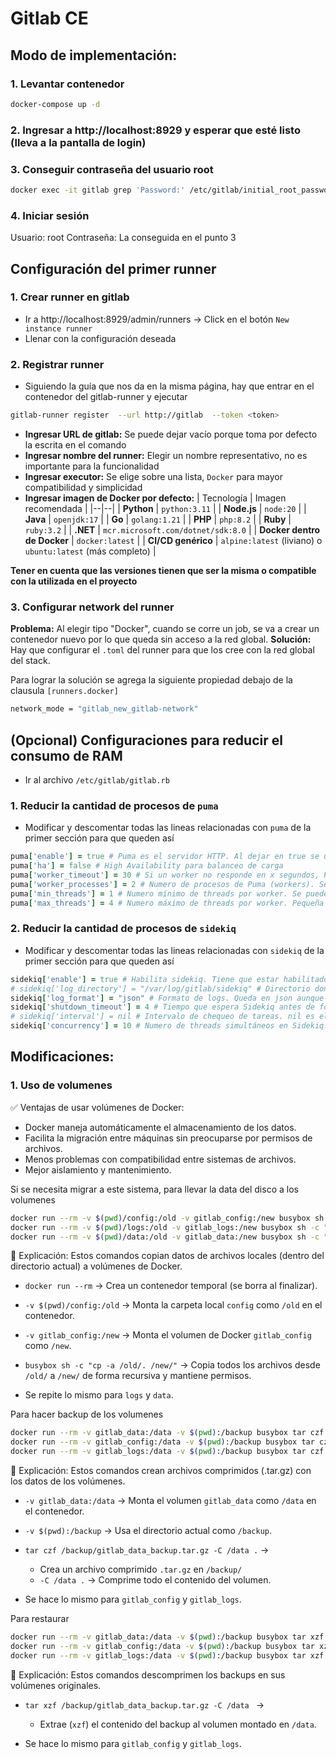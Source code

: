 # Gitlab CE

## Modo de implementación:

### 1. Levantar contenedor

```bash
docker-compose up -d
```

### 2. Ingresar a http://localhost:8929 y esperar que esté listo (lleva a la pantalla de login)

### 3. Conseguir contraseña del usuario root

```bash
docker exec -it gitlab grep 'Password:' /etc/gitlab/initial_root_password
```

### 4. Iniciar sesión

Usuario: root
Contraseña: La conseguida en el punto 3

## Configuración del primer runner

### 1. Crear runner en gitlab

- Ir a http://localhost:8929/admin/runners -> Click en el botón ```New instance runner```
- Llenar con la configuración deseada

### 2. Registrar runner

- Siguiendo la guía que nos da en la misma página, hay que entrar en el contenedor del gitlab-runner y ejecutar

```bash
gitlab-runner register  --url http://gitlab  --token <token>
```

- **Ingresar URL de gitlab:** Se puede dejar vacío porque toma por defecto la escrita en el comando
- **Ingresar nombre del runner:** Elegir un nombre representativo, no es importante para la funcionalidad
- **Ingresar executor:** Se elige sobre una lista, ```Docker``` para mayor compatibilidad y simplicidad
- **Ingresar imagen de Docker por defecto:**
| Tecnología | Imagen recomendada |
|--|--|
| **Python** | `python:3.11` |
| **Node.js** | `node:20` |
| **Java** | `openjdk:17` |
| **Go** | `golang:1.21` |
| **PHP** | `php:8.2` |
| **Ruby** | `ruby:3.2` |
| **.NET** | `mcr.microsoft.com/dotnet/sdk:8.0` |
| **Docker dentro de Docker** | `docker:latest` |
| **CI/CD genérico** | `alpine:latest` (liviano) o `ubuntu:latest` (más completo) |

**Tener en cuenta que las versiones tienen que ser la misma o compatible con la utilizada en el proyecto**

### 3. Configurar network del runner

**Problema:** Al elegir tipo "Docker", cuando se corre un job, se va a crear un contenedor nuevo por lo que queda sin acceso a la red global.
**Solución:** Hay que configurar el ```.toml``` del runner para que los cree con la red global del stack.

Para lograr la solución se agrega la siguiente propiedad debajo de la clausula ```[runners.docker]```
```bash
network_mode = "gitlab_new_gitlab-network"
```

## (Opcional) Configuraciones para reducir el consumo de RAM

- Ir al archivo ```/etc/gitlab/gitlab.rb```

### 1. Reducir la cantidad de procesos de ```puma```
- Modificar y descomentar todas las lineas relacionadas con ```puma``` de la primer sección para que queden así
```ruby
puma['enable'] = true # Puma es el servidor HTTP. Al dejar en true se usa puma en vez de unicorn para que sea más liviano
puma['ha'] = false # High Availability para balanceo de carga
puma['worker_timeout'] = 30 # Si un worker no responde en x segundos, Puma lo reinicia
puma['worker_processes'] = 2 # Numero de procesos de Puma (workers). Se podría bajar a 1 si hay menos de 10 usuarios recurrentes
puma['min_threads'] = 1 # Numero mínimo de threads por worker. Se puede dejar en 1 mientras se tenga menos de 20 usuarios recurrentes
puma['max_threads'] = 4 # Numero máximo de threads por worker. Pequeña = 2, Media = 4, Grande = 8
```

### 2. Reducir la cantidad de procesos de ```sidekiq```
- Modificar y descomentar todas las lineas relacionadas con ```sidekiq``` de la primer sección para que queden así
```ruby
sidekiq['enable'] = true # Habilita sidekiq. Tiene que estar habilitado para que Gitlab esté totalmente funcional
# sidekiq['log_directory'] = "/var/log/gitlab/sidekiq" # Directorio donde se guardan los logs de Sidekiq, queda comentado porque no lo queremos modificar
sidekiq['log_format'] = "json" # Formato de logs. Queda en json aunque sean más pesado que "plain" para tener mejores logs
sidekiq['shutdown_timeout'] = 4 # Tiempo que espera Sidekiq antes de forzar cierre de procesos. 4 es un valor relativamente bajo y ahorra recursos
# sidekiq['interval'] = nil # Intervalo de chequeo de tareas. nil es el valor por defecto. Queda así para no forzar chequeos más frecuentes
sidekiq['concurrency'] = 10 # Numero de threads simultáneos en Sidekiq. Pequeña = 5, Media = 10, Grande = 20
```

## Modificaciones:

### 1. Uso de volumenes

✅ Ventajas de usar volúmenes de Docker:

- Docker maneja automáticamente el almacenamiento de los datos.
- Facilita la migración entre máquinas sin preocuparse por permisos de archivos.
- Menos problemas con compatibilidad entre sistemas de archivos.
- Mejor aislamiento y mantenimiento.

Si se necesita migrar a este sistema, para llevar la data del disco a los volumenes
```bash
docker run --rm -v $(pwd)/config:/old -v gitlab_config:/new busybox sh -c "cp -a /old/. /new/"
docker run --rm -v $(pwd)/logs:/old -v gitlab_logs:/new busybox sh -c "cp -a /old/. /new/"
docker run --rm -v $(pwd)/data:/old -v gitlab_data:/new busybox sh -c "cp -a /old/. /new/"
```
📌 Explicación:
Estos comandos copian datos de archivos locales (dentro del directorio actual) a volúmenes de Docker.

- ```docker run --rm``` → Crea un contenedor temporal (se borra al finalizar).
- ```-v $(pwd)/config:/old``` → Monta la carpeta local ```config``` como ```/old``` en el contenedor.
- ```-v gitlab_config:/new``` → Monta el volumen de Docker ```gitlab_config``` como ```/new```.
- ```busybox sh -c "cp -a /old/. /new/"``` → Copia todos los archivos desde ```/old/``` a ```/new/``` de forma recursiva y mantiene permisos.

- Se repite lo mismo para ```logs``` y ```data```.

Para hacer backup de los volumenes
```bash
docker run --rm -v gitlab_data:/data -v $(pwd):/backup busybox tar czf /backup/gitlab_data_backup.tar.gz -C /data .
docker run --rm -v gitlab_config:/data -v $(pwd):/backup busybox tar czf /backup/gitlab_config_backup.tar.gz -C /data .
docker run --rm -v gitlab_logs:/data -v $(pwd):/backup busybox tar czf /backup/gitlab_logs_backup.tar.gz -C /data .
```
📌 Explicación:
Estos comandos crean archivos comprimidos (.tar.gz) con los datos de los volúmenes.

- ```-v gitlab_data:/data``` → Monta el volumen ```gitlab_data``` como ```/data``` en el contenedor.
- ```-v $(pwd):/backup``` → Usa el directorio actual como ```/backup```.
- ```tar czf /backup/gitlab_data_backup.tar.gz -C /data .``` →
    - Crea un archivo comprimido ```.tar.gz``` en ```/backup/```
    - ```-C /data .``` → Comprime todo el contenido del volumen.

- Se hace lo mismo para ```gitlab_config``` y ```gitlab_logs```.

Para restaurar
```bash
docker run --rm -v gitlab_data:/data -v $(pwd):/backup busybox tar xzf /backup/gitlab_data_backup.tar.gz -C /data
docker run --rm -v gitlab_config:/data -v $(pwd):/backup busybox tar xzf /backup/gitlab_config_backup.tar.gz -C /data
docker run --rm -v gitlab_logs:/data -v $(pwd):/backup busybox tar xzf /backup/gitlab_logs_backup.tar.gz -C /data
```
📌 Explicación:
Estos comandos descomprimen los backups en sus volúmenes originales.

- ```tar xzf /backup/gitlab_data_backup.tar.gz -C /data ``` →
    - Extrae (```xzf```) el contenido del backup al volumen montado en ```/data```.

- Se hace lo mismo para ```gitlab_config``` y ```gitlab_logs```.
